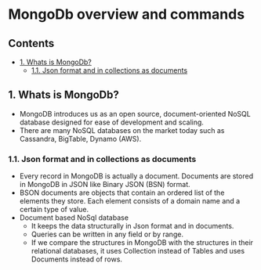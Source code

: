 # MongoDb overview and commands <!-- omit in toc -->

## Contents <!-- omit in toc -->

- [1. Whats is MongoDb?](#1-whats-is-mongodb)
  - [1.1. Json format and in collections as documents](#11-json-format-and-in-collections-as-documents)

## 1. Whats is MongoDb?

- MongoDB introduces us as an open source, document-oriented NoSQL database designed for ease of development and scaling.
- There are many NoSQL databases on the market today such as Cassandra, BigTable, Dynamo (AWS).

### 1.1. Json format and in collections as documents

- Every record in MongoDB is actually a document. Documents are stored in MongoDB in JSON like Binary JSON (BSN) format.
- BSON documents are objects that contain an ordered list of the elements they store. Each element consists of a domain name and a certain type of value.
- Document based NoSql database
  - It keeps the data structurally in Json format and in documents.
  - Queries can be written in any field or by range.
  - If we compare the structures in MongoDB with the structures in their relational databases, it uses Collection instead of Tables and uses Documents instead of rows.


